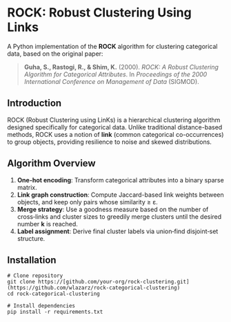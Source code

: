 # ROCK: Robust Clustering Using Links

A Python implementation of the **ROCK** algorithm for clustering categorical data, based on the original paper:

> **Guha, S., Rastogi, R., & Shim, K.** (2000). *ROCK: A Robust Clustering Algorithm for Categorical Attributes*. In _Proceedings of the 2000 International Conference on Management of Data_ (SIGMOD).

## Introduction

ROCK (Robust Clustering using LinKs) is a hierarchical clustering algorithm designed specifically for categorical data. Unlike traditional distance-based methods, ROCK uses a notion of **link** (common categorical co-occurrences) to group objects, providing resilience to noise and skewed distributions.


## Algorithm Overview

1. **One-hot encoding**: Transform categorical attributes into a binary sparse matrix.
2. **Link graph construction**: Compute Jaccard-based link weights between objects, and keep only pairs whose similarity ≥ ε.
3. **Merge strategy**: Use a goodness measure based on the number of cross‑links and cluster sizes to greedily merge clusters until the desired number **k** is reached.
4. **Label assignment**: Derive final cluster labels via union‑find disjoint‑set structure.


## Installation

```
# Clone repository
git clone https://[github.com/your-org/rock-clustering.git](https://github.com/wlazarz/rock-categorical-clustering)
cd rock-categorical-clustering

# Install dependencies
pip install -r requirements.txt
```


